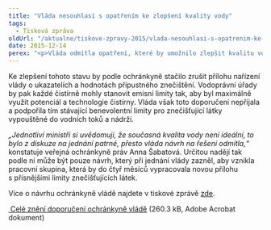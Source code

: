 ```yaml
---
title: "Vláda nesouhlasí s opatřením ke zlepšení kvality vody"
tags:
  - Tisková zpráva
oldUrl: "/aktualne/tiskove-zpravy-2015/vlada-nesouhlasi-s-opatrenim-ke-zlepseni-kvality-vody"
date: 2015-12-14
perex: "<p>Vláda odmítla opatření, které by umožnilo zlepšit kvalitu vody v řekách a vodních nádržích. Veřejná ochránkyně práv osobně vládu upozornila, že podle jejích zjištění nepracují čistírny odpadních na plný výkon. Do vodních toků a nádrží je tak vypouštěno víc znečišťujících látek a kvalita vody se zhoršuje.</p>"
---
```


<!-- imported from the old website -->

<p>Ke zlepšení tohoto stavu by podle ochránkyně stačilo zrušit přílohu nařízení vlády o ukazatelích a hodnotách přípustného znečištění. Vodoprávní úřady by pak každé čistírně mohly stanovit emisní limity tak, aby byl maximálně využit potenciál a technologie čistírny. Vláda však toto doporučení nepřijala a podpořila tím stávající benevolentní limity pro znečišťující látky vypouštěné do vodních toků a nádrží.</p> <p><i>„Jednotliví ministři si uvědomují, že současná kvalita vody není ideální, to bylo z diskuze na jednání patrné, přesto vláda návrh na řešení odmítla,“</i> konstatuje veřejná ochránkyně práv Anna Šabatová. Určitou nadějí tak podle ní může být pouze návrh, který při jednání vlády zazněl, aby vznikla pracovní skupina, která by do čtyř měsíců vypracovala novou přílohu s přísnějšími limity znečišťujících látek.</p><p>Více o návrhu ochránkyně vládě najdete v tiskové zprávě <a href="http://www.ochrance.cz/aktualne/tiskove-zpravy-2015/ochrankyne-se-zasazuje-o-lepsi-kvalitu-vody/" target="_blank">zde</a>.</p><p><a title="Otevření do nového okna" href="/uploads-import/Zvlastni_opravneni/Vlada/SZD_3-15-JBV-doporuceni_BAT.pdf" target="_blank"><img alt="" src="https://www.ochrance.cz/typo3/ext/od_linkdesc/icons/pdf.gif" class="od_linkdesc_icon" /> Celé znění doporučení ochránkyně vládě</a> (260.3 kB, Adobe Acrobat dokument)</p>
